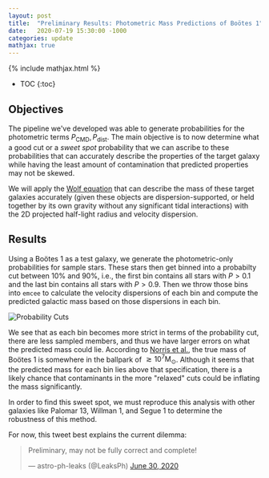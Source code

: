 ```yaml
---
layout: post
title:  "Preliminary Results: Photometric Mass Predictions of Boötes 1"
date:   2020-07-19 15:30:00 -1000
categories: update
mathjax: true
---
```

{% include mathjax.html %}

* TOC
{:toc}

## Objectives

The pipeline we've developed was able to generate probabilities for the photometric terms $P_{\text{CMD}}, P_{\text{dist}}$. The main objective is to now determine what a good cut or a *sweet spot* probability that we can ascribe to these probabilities that can accurately describe the properties of the target galaxy while having the least amount of contamination that predicted properties may not be skewed.

We will apply the [Wolf equation](https://ui.adsabs.harvard.edu/abs/2010MNRAS.406.1220W/abstract) that can describe the mass of these target galaxies accurately (given these objects are dispersion-supported, or held together by its own gravity without any significant tidal interactions) with the 2D projected half-light radius and velocity dispersion.

## Results

Using a Boötes 1 as a test galaxy, we generate the photometric-only probabilities for sample stars. These stars then get binned into a probabilty cut between 10% and 90%, i.e., the first bin contains all stars with $P > 0.1%$ and the last bin contains all stars with $P > 0.9$. Then we throw those bins into `emcee` to calculate the velocity dispersions of each bin and compute the predicted galactic mass based on those dispersions in each bin.

![Probability Cuts]({{site.baseurl}}/images/prelim1/boo1_mass.png)

We see that as each bin becomes more strict in terms of the probability cut, there are less sampled members, and thus we have larger errors on what the predicted mass could lie. According to [Norris et al.](https://arxiv.org/abs/0902.4711v1), the true mass of Boötes 1 is somewhere in the ballpark of $\gtrsim 10^{7} \text{M}_{\odot}$. Although it seems that the predicted mass for each bin lies above that specification, there is a likely chance that contaminants in the more "relaxed" cuts could be inflating the mass significantly.

In order to find this sweet spot, we must reproduce this analysis with other galaxies like Palomar 13, Willman 1, and Segue 1 to determine the robustness of this method.

For now, this tweet best explains the current dilemma:
<blockquote class="twitter-tweet"><p lang="en" dir="ltr">Preliminary, may not be fully correct and complete!</p>&mdash; astro-ph-leaks (@LeaksPh) <a href="https://twitter.com/LeaksPh/status/1278015945173356549?ref_src=twsrc%5Etfw">June 30, 2020</a></blockquote> <script async src="https://platform.twitter.com/widgets.js" charset="utf-8"></script>